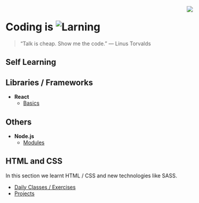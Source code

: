
<img src="https://i.imgur.com/8MlmDto.png" align="right" />

# Coding is ![Larning](https://cdn.rawgit.com/sindresorhus/awesome/d7305f38d29fed78fa85652e3a63e154dd8e8829/media/badge.svg)
> “Talk is cheap. Show me the code.” ― Linus Torvalds

## Self Learning 

## Libraries / Frameworks
- **React**
	-  [Basics](react/)

## Others
- **Node.js**
	- [Modules](nodejs/first-app/modules)

## HTML and CSS

In this section we learnt HTML / CSS and new technologies like SASS.

- [Daily Classes / Exercises](html-css/basics)
- [Projects](html-css/projects)

